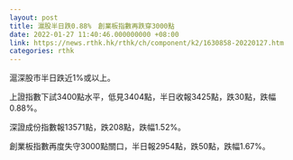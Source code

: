 ```yaml
---
layout: post
title: 滬股半日跌0.88%　創業板指數再跌穿3000點
date: 2022-01-27 11:40:46.000000000 +08:00
link: https://news.rthk.hk/rthk/ch/component/k2/1630858-20220127.htm
categories: rthk
---
```


滬深股市半日跌近1%或以上。

上證指數下試3400點水平，低見3404點，半日收報3425點，跌30點，跌幅0.88%。

深證成份指數報13571點，跌208點，跌幅1.52%。

創業板指數再度失守3000點關口，半日報2954點，跌50點，跌幅1.67%。
